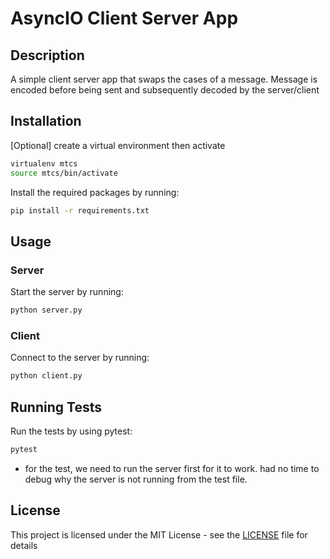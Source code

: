 # AsyncIO Client Server App

## Description

A simple client server app that swaps the cases of a message. Message is encoded before being sent and subsequently decoded by the server/client 

## Installation

[Optional] create a virtual environment then activate
```sh
virtualenv mtcs
source mtcs/bin/activate
```

Install the required packages by running:

```sh
pip install -r requirements.txt
```

## Usage

### Server

Start the server by running:

```sh
python server.py
```

### Client

Connect to the server by running:

```sh
python client.py
```

## Running Tests

Run the tests by using pytest:

```sh
pytest
```

* for the test, we need to run the server first for it to work. had no time to debug why the server is not running from the test file.

## License
This project is licensed under the MIT License - see the [LICENSE](LICENSE) file for details